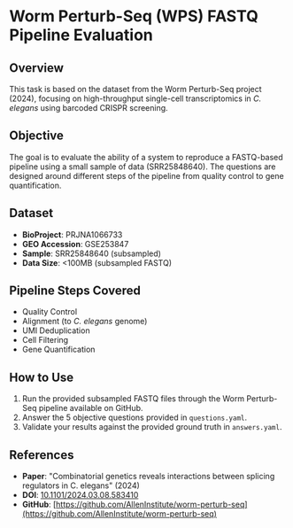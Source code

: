 # Worm Perturb-Seq (WPS) FASTQ Pipeline Evaluation

## Overview
This task is based on the dataset from the Worm Perturb-Seq project (2024), focusing on high-throughput single-cell transcriptomics in *C. elegans* using barcoded CRISPR screening.

## Objective
The goal is to evaluate the ability of a system to reproduce a FASTQ-based pipeline using a small sample of data (SRR25848640). The questions are designed around different steps of the pipeline from quality control to gene quantification.

## Dataset
- **BioProject**: PRJNA1066733
- **GEO Accession**: GSE253847
- **Sample**: SRR25848640 (subsampled)
- **Data Size**: <100MB (subsampled FASTQ)

## Pipeline Steps Covered
- Quality Control
- Alignment (to *C. elegans* genome)
- UMI Deduplication
- Cell Filtering
- Gene Quantification

## How to Use
1. Run the provided subsampled FASTQ files through the Worm Perturb-Seq pipeline available on GitHub.
2. Answer the 5 objective questions provided in `questions.yaml`.
3. Validate your results against the provided ground truth in `answers.yaml`.

## References
- **Paper**: "Combinatorial genetics reveals interactions between splicing regulators in C. elegans" (2024)
- **DOI**: [10.1101/2024.03.08.583410](https://doi.org/10.1101/2024.03.08.583410)
- **GitHub**: [https://github.com/AllenInstitute/worm-perturb-seq](https://github.com/AllenInstitute/worm-perturb-seq)
